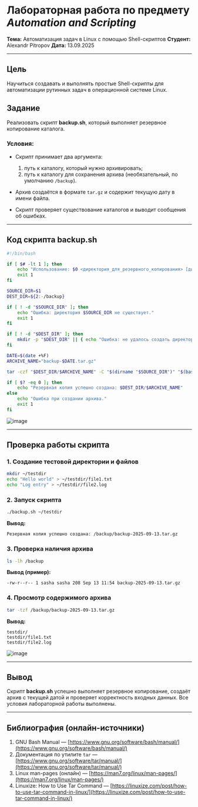 # Лабораторная работа по предмету *Automation and Scripting*

**Тема:** Автоматизация задач в Linux с помощью Shell-скриптов
**Студент:** Alexandr Pitropov
**Дата:** 13.09.2025

---

## Цель

Научиться создавать и выполнять простые Shell-скрипты для автоматизации рутинных задач в операционной системе Linux.

## Задание

Реализовать скрипт **backup.sh**, который выполняет резервное копирование каталога.

### Условия:

* Скрипт принимает два аргумента:

  1. путь к каталогу, который нужно архивировать;
  2. путь к каталогу для сохранения архива (необязательный, по умолчанию `/backup`).
* Архив создаётся в формате `tar.gz` и содержит текущую дату в имени файла.
* Скрипт проверяет существование каталогов и выводит сообщения об ошибках.

---

## Код скрипта backup.sh

```bash
#!/bin/bash

if [ $# -lt 1 ]; then
    echo "Использование: $0 <директория_для_резервного_копирования> [директория_для_сохранения]"
    exit 1
fi

SOURCE_DIR=$1
DEST_DIR=${2:-/backup}

if [ ! -d "$SOURCE_DIR" ]; then
    echo "Ошибка: директория $SOURCE_DIR не существует."
    exit 1
fi

if [ ! -d "$DEST_DIR" ]; then
    mkdir -p "$DEST_DIR" || { echo "Ошибка: не удалось создать директорию $DEST_DIR."; exit 1; }
fi

DATE=$(date +%F)
ARCHIVE_NAME="backup-$DATE.tar.gz"

tar -czf "$DEST_DIR/$ARCHIVE_NAME" -C "$(dirname "$SOURCE_DIR")" "$(basename "$SOURCE_DIR")"

if [ $? -eq 0 ]; then
    echo "Резервная копия успешно создана: $DEST_DIR/$ARCHIVE_NAME"
else
    echo "Ошибка при создании архива."
    exit 1
fi
```

![image](https://i.imgur.com/GC9mC1o.png)

---

## Проверка работы скрипта

### 1. Создание тестовой директории и файлов

```bash
mkdir ~/testdir
echo "Hello world" > ~/testdir/file1.txt
echo "Log entry" > ~/testdir/file2.log
```

### 2. Запуск скрипта

```bash
./backup.sh ~/testdir
```

**Вывод:**

```
Резервная копия успешно создана: /backup/backup-2025-09-13.tar.gz
```

### 3. Проверка наличия архива

```bash
ls -lh /backup
```

**Вывод (пример):**

```
-rw-r--r-- 1 sasha sasha 208 Sep 13 11:54 backup-2025-09-13.tar.gz
```

### 4. Просмотр содержимого архива

```bash
tar -tzf /backup/backup-2025-09-13.tar.gz
```

**Вывод:**

```
testdir/
testdir/file1.txt
testdir/file2.log
```

![image](https://i.imgur.com/jhBZ2Wy.jpeg)

---

## Вывод

Скрипт **backup.sh** успешно выполняет резервное копирование, создаёт архив с текущей датой и проверяет корректность входных данных.
Все условия лабораторной работы выполнены.

---

## Библиография (онлайн-источники)

1. GNU Bash Manual — [https://www.gnu.org/software/bash/manual/](https://www.gnu.org/software/bash/manual/)
2. Документация по утилите `tar` — [https://www.gnu.org/software/tar/manual/](https://www.gnu.org/software/tar/manual/)
3. Linux man-pages (онлайн) — [https://man7.org/linux/man-pages/](https://man7.org/linux/man-pages/)
4. Linuxize: How to Use Tar Command — [https://linuxize.com/post/how-to-use-tar-command-in-linux/](https://linuxize.com/post/how-to-use-tar-command-in-linux/)
